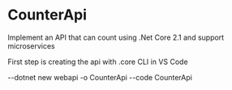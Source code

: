 # CounterApi
Implement an API that can count using .Net Core 2.1 and support microservices


First step is creating the api with .core CLI in VS Code

--dotnet new webapi -o CounterApi
--code CounterApi

